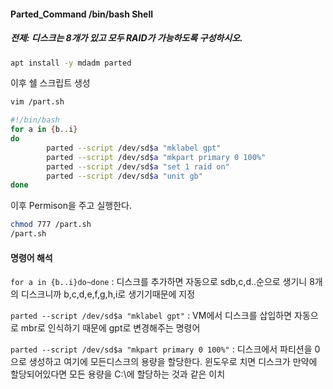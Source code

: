 #### Parted_Command /bin/bash Shell

##### 전제: 디스크는 8개가 있고 모두 RAID가 가능하도록 구성하시오.
```bash
apt install -y mdadm parted
```
이후 쉘 스크립트 생성
```bash
vim /part.sh
```
```bash
#!/bin/bash
for a in {b..i}
do
        parted --script /dev/sd$a "mklabel gpt"
        parted --script /dev/sd$a "mkpart primary 0 100%"
        parted --script /dev/sd$a "set 1 raid on"
        parted --script /dev/sd$a "unit gb"
done
```
이후 Permison을 주고 실행한다.
```bash
chmod 777 /part.sh
/part.sh
```
#### 명령어 해석
``for a in {b..i}do~done`` : 디스크를 추가하면 자동으로 sdb,c,d..순으로 생기니 8개의 디스크니까 b,c,d,e,f,g,h,i로 생기기때문에 지정

``parted --script /dev/sd$a "mklabel gpt"`` : VM에서 디스크를 삽입하면 자동으로 mbr로 인식하기 때문에 gpt로 변경해주는 명령어

``parted --script /dev/sd$a "mkpart primary 0 100%"`` : 디스크에서 파티션을 0으로 생성하고 여기에 모든디스크의 용량을 할당한다. 윈도우로 치면 디스크가 만약에 할당되어있다면 모든 용량을 C:\에 할당하는 것과 같은 이치
